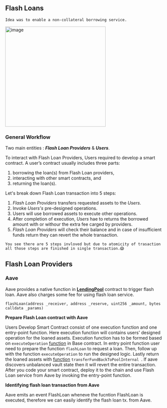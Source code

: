 ## Flash Loans

`Idea was to enable a non-collateral borrowing service.`

<img width="319" alt="image" src="https://user-images.githubusercontent.com/15854015/217230000-0abe89e4-a712-48d4-8e53-f30f7fe9bc32.png">

### General Workflow 

Two main entities : ***Flash Loan Providers*** & ***Users***.

To interact with Flash Loan Providers, Users required to develop a smart contract. A user’s contract usually includes three parts: 
1) borrowing the loan(s) from Flash Loan providers, 
2) interacting with other smart contracts, and 
3) returning the loan(s).

Let's break down Flash Loan transaction into 5 steps:
1. *Flash Loan Providers* transfers requested assets to the *Users*.
2. Invoke *Users's* pre-designed operations.
3. Users will use borrowed assets to execute other operations.
4. After completion of execution, *Users* hae to returns the borrowed amount with or withour the extra fee carged by providers.
5. *Flash Loan Providers* will check their balance and in case of insufficient funds return they can revert the whole transaction.

``You see there are 5 steps invloved but due to atomicity of trasaction all those steps are finished in single transaction.😱``

## Flash Loan Providers

### **Aave**

Aave provides a native function in **[LendingPool](https://github.com/aave/aave-protocol/blob/4b4545fb583fd4f400507b10f3c3114f45b8a037/contracts/lendingpool/LendingPool.sol#L843)** contract to trigger flash loan. Aave also charges some fee for using flash loan service. 

```solidity= 
flashLoan(address _receiver, address _reserve, uint256 _amount, bytes calldata _params)
```
**Prepare Flash Loan contract with Aave**

Users Develop Smart Contract consist of one execution function and one entry-point function. Here execution function will contains users' designed operation for the loaned assets. Execution function has to be formed based on ```executeOperation``` [function](https://github.com/aave/aave-protocol/blob/4b4545fb583fd4f400507b10f3c3114f45b8a037/contracts/flashloan/interfaces/IFlashLoanReceiver.sol#L11) in Base contract. In entry point function user need to prepare the function ```flashLoan``` to request a loan. Then, follow up with the function ```executeOperation``` to run the designed logic. Lastly return the loaned assets with [function](https://github.com/aave/aave-protocol/blob/4b4545fb583fd4f400507b10f3c3114f45b8a037/contracts/flashloan/base/FlashLoanReceiverBase.sol#L24) ```transferFundBackToPoolInternal ```. If aave discovers unbalanced vault state then it will revert the entire transaction. After you code your smart contract, deploy it to the chain and use Flash Loan service from Aave by invoking the entry-point function.

**Identifying flash loan transaction from Aave**

Aave emits an event FlashLoan wheneve the fucntion FlashLoan is executed, therefore we can easily identify the flash loan tx. from Aave.






